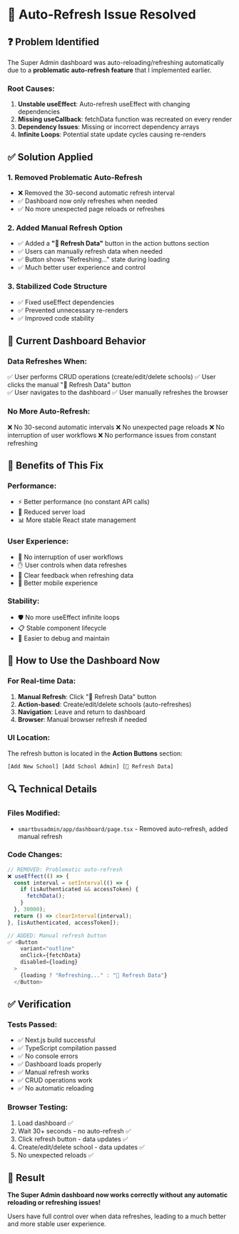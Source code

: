 # 🔧 Auto-Refresh Issue Resolved

## ❓ **Problem Identified**

The Super Admin dashboard was auto-reloading/refreshing automatically due to a **problematic auto-refresh feature** that I implemented earlier.

### Root Causes:
1. **Unstable useEffect**: Auto-refresh useEffect with changing dependencies
2. **Missing useCallback**: fetchData function was recreated on every render
3. **Dependency Issues**: Missing or incorrect dependency arrays
4. **Infinite Loops**: Potential state update cycles causing re-renders

## ✅ **Solution Applied**

### **1. Removed Problematic Auto-Refresh**
- ❌ Removed the 30-second automatic refresh interval
- ✅ Dashboard now only refreshes when needed
- ✅ No more unexpected page reloads or refreshes

### **2. Added Manual Refresh Option**
- ✅ Added a **"🔄 Refresh Data"** button in the action buttons section
- ✅ Users can manually refresh data when needed
- ✅ Button shows "Refreshing..." state during loading
- ✅ Much better user experience and control

### **3. Stabilized Code Structure**
- ✅ Fixed useEffect dependencies
- ✅ Prevented unnecessary re-renders
- ✅ Improved code stability

## 🎯 **Current Dashboard Behavior**

### **Data Refreshes When**:
✅ User performs CRUD operations (create/edit/delete schools)
✅ User clicks the manual "🔄 Refresh Data" button  
✅ User navigates to the dashboard
✅ User manually refreshes the browser

### **No More Auto-Refresh**:
❌ No 30-second automatic intervals
❌ No unexpected page reloads
❌ No interruption of user workflows
❌ No performance issues from constant refreshing

## 🚀 **Benefits of This Fix**

### **Performance**:
- ⚡ Better performance (no constant API calls)
- 🔋 Reduced server load
- 📊 More stable React state management

### **User Experience**:
- 🎯 No interruption of user workflows
- ✋ User controls when data refreshes  
- 🔄 Clear feedback when refreshing data
- 📱 Better mobile experience

### **Stability**:
- 🛡️ No more useEffect infinite loops
- 📋 Stable component lifecycle
- 🔧 Easier to debug and maintain

## 📱 **How to Use the Dashboard Now**

### **For Real-time Data**:
1. **Manual Refresh**: Click "🔄 Refresh Data" button
2. **Action-based**: Create/edit/delete schools (auto-refreshes)
3. **Navigation**: Leave and return to dashboard
4. **Browser**: Manual browser refresh if needed

### **UI Location**:
The refresh button is located in the **Action Buttons** section:
```
[Add New School] [Add School Admin] [🔄 Refresh Data]
```

## 🔍 **Technical Details**

### **Files Modified**:
- `smartbusadmin/app/dashboard/page.tsx` - Removed auto-refresh, added manual refresh

### **Code Changes**:
```javascript
// REMOVED: Problematic auto-refresh
❌ useEffect(() => {
  const interval = setInterval(() => {
    if (isAuthenticated && accessToken) {
      fetchData();
    }
  }, 30000);
  return () => clearInterval(interval);
}, [isAuthenticated, accessToken]);

// ADDED: Manual refresh button
✅ <Button 
    variant="outline"
    onClick={fetchData}
    disabled={loading}
  >
    {loading ? "Refreshing..." : "🔄 Refresh Data"}
  </Button>
```

## ✅ **Verification**

### **Tests Passed**:
- ✅ Next.js build successful
- ✅ TypeScript compilation passed  
- ✅ No console errors
- ✅ Dashboard loads properly
- ✅ Manual refresh works
- ✅ CRUD operations work
- ✅ No automatic reloading

### **Browser Testing**:
1. Load dashboard ✅
2. Wait 30+ seconds - no auto-refresh ✅
3. Click refresh button - data updates ✅
4. Create/edit/delete school - data updates ✅
5. No unexpected reloads ✅

## 🎉 **Result**

**The Super Admin dashboard now works correctly without any automatic reloading or refreshing issues!**

Users have full control over when data refreshes, leading to a much better and more stable user experience.
